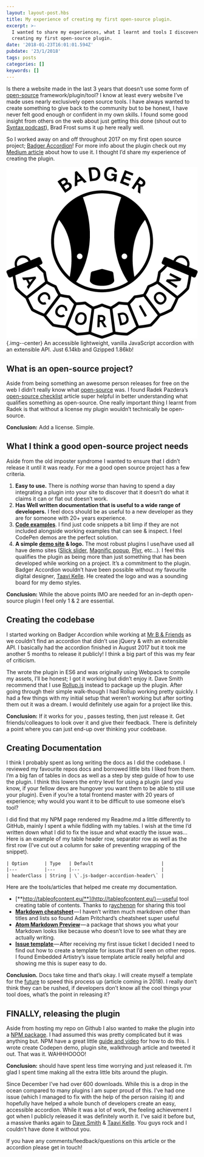```yaml
---
layout: layout-post.hbs
title: My experience of creating my first open-source plugin.
excerpt: >-
  I wanted to share my experiences, what I learnt and tools I discovered while
  creating my first open-source plugin.
date: '2018-01-23T16:01:01.594Z'
pubdate: '23/1/2018'
tags: posts
categories: []
keywords: []
---
```


Is there a website made in the last 3 years that doesn’t use some form of [open-source](http://www.wpbeginner.com/glossary/open-source/) framework/plugin/tool? I know at least every website I’ve made uses nearly exclusively open source tools. I have always wanted to create something to give back to the community but to be honest, I have never felt good enough or confident in my own skills. I found some good insight from others on the web about just getting this done (shout out to [Syntax podcast](https://syntax.fm/)), Brad Frost sums it up here really well.

So I worked away on and off throughout 2017 on my first open source project; [Badger Accordion](http://ba.northernbadger.co.uk)! For more info about the plugin check out my [Medium article](https://medium.com/@stuartjnelson/badger-accordion-an-accessible-light-weight-vanilla-javascript-accordion-with-an-extensible-api-a34128922822) about how to use it. I thought I’d share my experience of creating the plugin.

![An accessible lightweight, vanilla JavaScript accordion with an extensible API. Just 6.14kb and Gzipped 1.86kb!](/assets/img/1__qhqhlH9ej4PikT3tpUp6fQ.png){.img--center}
An accessible lightweight, vanilla JavaScript accordion with an extensible API. Just 6.14kb and Gzipped 1.86kb!

## What is an open-source project?

Aside from being something an awesome person releases for free on the web I didn’t really know what [open-source](https://hackernoon.com/tagged/open-source) was. I found Radek Pazdera’s [open-source checklist](http://radek.io/2015/11/23/release-checklist/) article super helpful in better understanding what qualifies something as open-source. One really important thing I learnt from Radek is that without a license my plugin wouldn’t technically be open-source.

**Conclusion:** Add a license. Simple.

## What I think a good open-source project needs

Aside from the old imposter syndrome I wanted to ensure that I didn’t release it until it was ready. For me a good open source project has a few criteria.

1.  <b>Easy to use.</b> There is _nothing worse_ than having to spend a day integrating a plugin into your site to discover that it doesn’t do what it claims it can or flat out doesn’t work.
2.  <b>Has Well written documentation that is useful to a wide range of developers.</b> I feel docs should be as useful to a new developer as they are for someone with 20+ years experience.
3.  <b>[Code examples](https://codepen.io/stuartjnelson/pen/WZpxqY)</b>. I find just code snippets a bit limp if they are not included alongside working examples that can see & inspect. I feel CodePen demos are the perfect solution.
4.  <b>A simple [demo site](http://ba.northernbadger.co.uk) & logo.</b> The most robust plugins I use/have used all have demo sites ([Slick slider](http://kenwheeler.github.io/slick/), [Magnific popup](http://dimsemenov.com/plugins/magnific-popup/), [Plyr](https://plyr.io/), etc…). I feel this qualifies the plugin as being more than just something that has been developed while working on a project. It’s a commitment to the plugin. Badger Accordion wouldn’t have been possible without my favourite digital designer, [Taavi Kelle](http://taavetkelle.co.uk/). He created the logo and was a sounding board for my demo styles.

**Conclusion:** While the above points IMO are needed for an in-depth open-source plugin I feel only 1 & 2 are essential.

## Creating the codebase

I started working on Badger Accordion while working at [Mr B & Friends](http://mrbandfriends.co.uk) as we couldn’t find an accordion that didn’t use jQuery & with an extensible API. I basically had the accordion finished in August 2017 but it took me another 5 months to release it publicly! I think a big part of this was my fear of criticism.

The wrote the plugin in ES6 and was originally using Webpack to compile my assets, I’ll be honest; I got it working but didn’t enjoy it. Dave Smith recommend that I use [Rollup.js](https://rollupjs.org/) instead to package up the plugin. After going through their simple walk-though I had Rollup working pretty quickly. I had a few things with my initial setup that weren’t working but after sorting them out it was a dream. I would definitely use again for a project like this.

**Conclusion:** If it works for you , passes testing, then just release it. Get friends/colleagues to look over it and give their feedback. There is definitely a point where you can just end-up over thinking your codebase.

## Creating Documentation

I think I probably spent as long writing the docs as I did the codebase. I reviewed my favourite repos docs and borrowed little bits I liked from them. I’m a big fan of tables in docs as well as a step by step guide of how to use the plugin. I think this lowers the entry level for using a plugin (and you know, if your fellow devs are hungover you want them to be able to still use your plugin). Even if you’re a total frontend master with 20 years of experience; why would you want it to be difficult to use someone else’s tool?

I did find that my NPM page rendered my Readme.md a little differently to GitHub, mainly I spent a while fiddling with my tables. I wish at the time I’d written down what I did to fix the issue and what exactly the issue was… Here is an example of my table header row, separator row as well as the first row (I’ve cut out a column for sake of preventing wrapping of the snippet).

```
| Option      | Type   | Default                         |
|---          |---     |---                              |
| headerClass | String | \`.js-badger-accordion-header\` |
```

Here are the tools/articles that helped me create my documentation.

*   [**http://tableofcontent.eu/**](http://tableofcontent.eu/) — useful tool creating table of contents. Thanks to r[aychenon](https://github.com/raychenon) for sharing this tool
*   [**Markdown cheatsheet**](https://github.com/adam-p/markdown-here/wiki/Markdown-Cheatsheet) — I haven’t written much markdown other than titles and lists so found Adam Pritchard’s cheatsheet super useful
*   [**Atom Markdown Preview**](https://atom.io/packages/markdown-preview) — a package that shows you what your Markdown looks like because who doesn’t love to see what they are actually writing.
*   [**Issue template** ](https://embeddedartistry.com/blog/2017/8/18/a-github-issue-template-for-your-projects)— After receiving my first issue ticket I decided I need to find out how to create a template for issues that I’d seen on other repos. I found Embedded Artistry’s issue template article really helpful and showing me this is super easy to do.

**Conclusion.** Docs take time and that’s okay. I will create myself a template for the [future](https://hackernoon.com/tagged/future) to speed this process up (article coming in 2018). I really don’t think they can be rushed, if developers don’t know all the cool things your tool does, what’s the point in releasing it?

## FINALLY, releasing the plugin

Aside from hosting my repo on Github I also wanted to make the plugin into a [NPM package](http://npmjs.com/package/badger-accordion). I had assumed this was pretty complicated but it was anything but. NPM have a great little [guide and video](https://docs.npmjs.com/getting-started/publishing-npm-packages) for how to do this. I wrote create Codepen demo, plugin site, walkthrough article and tweeted it out. That was it. WAHHHOOOO!

**Conclusion:** should have spent less time worrying and just released it. I’m glad I spent time making all the extra little bits around the plugin.

Since December I’ve had over 600 downloads. While this is a drop in the ocean compared to many plugins I am super proud of this. I’ve had one issue (which I managed to fix with the help of the person raising it) and hopefully have helped a whole bunch of developers create an easy, accessible accordion. While it was a lot of work, the feeling achievement I got when I publicly released it was definitely worth it. I’ve said it before but, a massive thanks again to [Dave Smith](https://aheadcreative.co.uk/) & [Taavi Kelle](http://taavetkelle.co.uk). You guys rock and I couldn’t have done it without you.

If you have any comments/feedback/questions on this article or the accordion please get in touch!